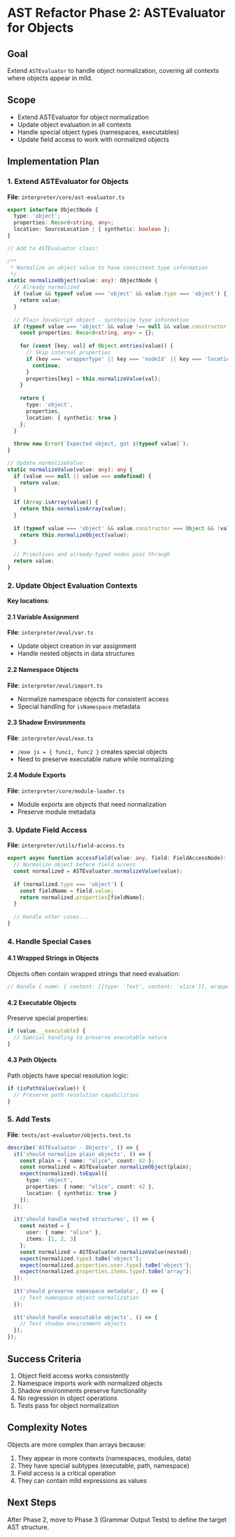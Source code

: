 # AST Refactor Phase 2: ASTEvaluator for Objects

## Goal

Extend `ASTEvaluator` to handle object normalization, covering all contexts where objects appear in mlld.

## Scope

- Extend ASTEvaluator for object normalization
- Update object evaluation in all contexts
- Handle special object types (namespaces, executables)
- Update field access to work with normalized objects

## Implementation Plan

### 1. Extend ASTEvaluator for Objects

**File**: `interpreter/core/ast-evaluator.ts`

```typescript
export interface ObjectNode {
  type: 'object';
  properties: Record<string, any>;
  location: SourceLocation | { synthetic: boolean };
}

// Add to ASTEvaluator class:

/**
 * Normalize an object value to have consistent type information
 */
static normalizeObject(value: any): ObjectNode {
  // Already normalized
  if (value && typeof value === 'object' && value.type === 'object') {
    return value;
  }
  
  // Plain JavaScript object - synthesize type information
  if (typeof value === 'object' && value !== null && value.constructor === Object) {
    const properties: Record<string, any> = {};
    
    for (const [key, val] of Object.entries(value)) {
      // Skip internal properties
      if (key === 'wrapperType' || key === 'nodeId' || key === 'location') {
        continue;
      }
      properties[key] = this.normalizeValue(val);
    }
    
    return {
      type: 'object',
      properties,
      location: { synthetic: true }
    };
  }
  
  throw new Error(`Expected object, got ${typeof value}`);
}

// Update normalizeValue:
static normalizeValue(value: any): any {
  if (value === null || value === undefined) {
    return value;
  }
  
  if (Array.isArray(value)) {
    return this.normalizeArray(value);
  }
  
  if (typeof value === 'object' && value.constructor === Object && !value.type) {
    return this.normalizeObject(value);
  }
  
  // Primitives and already-typed nodes pass through
  return value;
}
```

### 2. Update Object Evaluation Contexts

**Key locations**:

#### 2.1 Variable Assignment
**File**: `interpreter/eval/var.ts`
- Update object creation in var assignment
- Handle nested objects in data structures

#### 2.2 Namespace Objects
**File**: `interpreter/eval/import.ts`
- Normalize namespace objects for consistent access
- Special handling for `isNamespace` metadata

#### 2.3 Shadow Environments
**File**: `interpreter/eval/exe.ts`
- `/exe js = { func1, func2 }` creates special objects
- Need to preserve executable nature while normalizing

#### 2.4 Module Exports
**File**: `interpreter/core/module-loader.ts`
- Module exports are objects that need normalization
- Preserve module metadata

### 3. Update Field Access

**File**: `interpreter/utils/field-access.ts`

```typescript
export async function accessField(value: any, field: FieldAccessNode): Promise<any> {
  // Normalize object before field access
  const normalized = ASTEvaluator.normalizeValue(value);
  
  if (normalized.type === 'object') {
    const fieldName = field.value;
    return normalized.properties[fieldName];
  }
  
  // Handle other cases...
}
```

### 4. Handle Special Cases

#### 4.1 Wrapped Strings in Objects
Objects often contain wrapped strings that need evaluation:
```typescript
// Handle { name: { content: [{type: 'Text', content: 'alice'}], wrapperType: 'doubleQuote' }}
```

#### 4.2 Executable Objects
Preserve special properties:
```typescript
if (value.__executable) {
  // Special handling to preserve executable nature
}
```

#### 4.3 Path Objects
Path objects have special resolution logic:
```typescript
if (isPathValue(value)) {
  // Preserve path resolution capabilities
}
```

### 5. Add Tests

**File**: `tests/ast-evaluator/objects.test.ts`

```typescript
describe('ASTEvaluator - Objects', () => {
  it('should normalize plain objects', () => {
    const plain = { name: "alice", count: 42 };
    const normalized = ASTEvaluator.normalizeObject(plain);
    expect(normalized).toEqual({
      type: 'object',
      properties: { name: "alice", count: 42 },
      location: { synthetic: true }
    });
  });
  
  it('should handle nested structures', () => {
    const nested = {
      user: { name: "alice" },
      items: [1, 2, 3]
    };
    const normalized = ASTEvaluator.normalizeValue(nested);
    expect(normalized.type).toBe('object');
    expect(normalized.properties.user.type).toBe('object');
    expect(normalized.properties.items.type).toBe('array');
  });
  
  it('should preserve namespace metadata', () => {
    // Test namespace object normalization
  });
  
  it('should handle executable objects', () => {
    // Test shadow environment objects
  });
});
```

## Success Criteria

1. Object field access works consistently
2. Namespace imports work with normalized objects
3. Shadow environments preserve functionality
4. No regression in object operations
5. Tests pass for object normalization

## Complexity Notes

Objects are more complex than arrays because:
1. They appear in more contexts (namespaces, modules, data)
2. They have special subtypes (executable, path, namespace)
3. Field access is a critical operation
4. They can contain mlld expressions as values

## Next Steps

After Phase 2, move to Phase 3 (Grammar Output Tests) to define the target AST structure.